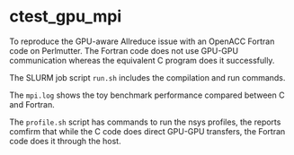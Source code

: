 # ctest_gpu_mpi
To reproduce the GPU-aware Allreduce issue with an OpenACC Fortran code on Perlmutter. The Fortran code does not use GPU-GPU communication whereas the equivalent C program does it successfully.

The SLURM job script `run.sh` includes the compilation and run commands.

The `mpi.log` shows the toy benchmark performance compared between C and Fortran.

The `profile.sh` script has commands to run the nsys profiles, the reports comfirm that while the C code does direct GPU-GPU transfers, the Fortran code does it through the host.
